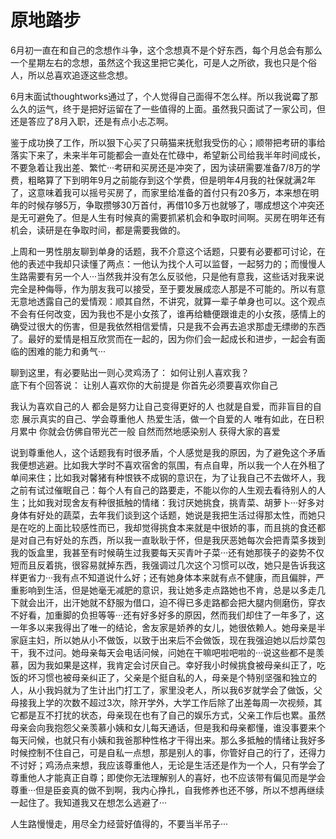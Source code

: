 # 原地踏步

6月初一直在和自己的念想作斗争，这个念想真不是个好东西，每个月总会有那么一个星期左右的念想，虽然这个我这里把它美化，可是人之所欲，我也只是个俗人，所以总喜欢追逐这些念想。

6月末面试thoughtworks通过了，个人觉得自己面得不怎么样。所以我说霉了那么久的运气，终于是把好运留在了一些值得的上面。虽然我只面试了一家公司，但还是答应了8月入职，还是有点小忐忑啊。

鉴于成功换了工作，所以狠下心买了只萌猫来抚慰我受伤的心；顺带把考研的事给落实下来了，未来半年可能都会一直处在忙碌中，希望新公司给我半年时间成长，不要急着让我出差、繁忙···考研和买房还是冲突了，因为读研需要准备7/8万的学费，粗略算了下到明年9月之前能存到这个学费，但是明年4月我的社保就满2年了，这意味着我可以摇号买房了，而家里给准备的首付只有20多万，本来想在明年的时候存够5万，争取攒够30万首付，再借10多万也就够了，哪成想这个冲突还是无可避免了。但是人生有时候真的需要抓紧机会和争取时间啊。买房在明年还有机会，读研是在争取时间，都是需要我做的。

上周和一男性朋友聊到单身的话题，我不介意这个话题，只要有必要都可讨论，在他的表述中我却只读懂了两点：一他认为找个人可以监督，一起努力的；而慢慢人生路需要有另一个人···当然我并没有怎么反驳他，只是他有意我，这些话对我来说完全是种侮辱，作为朋友我可以接受，至于要发展成恋人那是不可能的。所以有意无意地透露自己的爱情观：顺其自然，不讲究，就算一辈子单身也可以。这个观点不会有任何改变，因为我也不是小女孩了，谁再给糖便跟谁走的小女孩，感情上的确受过很大的伤害，但是我依然相信爱情，只是我不会再去追求那虚无缥缈的东西了。最好的爱情是相互欣赏而在一起的，因为你们会一起成长和进步，一起会有面临的困难的能力和勇气···

聊到这里，有必要贴出一则心灵鸡汤了：
如何让别人喜欢我？   
底下有个回答说：
让别人喜欢你的大前提是
你首先必须要喜欢你自己

我认为喜欢自己的人
都会是努力让自己变得更好的人
也就是自爱，而非盲目的自恋
展示真实的自己、学会尊重他人
热爱生活，做一个自爱的人
唯有如此，在日积月累中
你就会仿佛自带光芒一般
自然而然地感染别人
获得大家的喜爱

说到尊重他人，这个话题我有时很矛盾，个人感觉是我的原因，为了避免这个矛盾我便想逃避。比如我大学时不喜欢宿舍的氛围，有点自卑，所以我一个人在外租了单间来住；比如我对馨猪有种恨铁不成钢的意识在，为了让我自己不去做坏人，我之前有试过催眠自己：每个人有自己的路要走，不能以你的人生观去看待别人的人生；比如我对现舍友有种很抵触的情绪：我讨厌她挑食，挑青菜、胡萝卜···好多对身体有好处的蔬菜，去年我们谈到这个话题，她说是我把生活过得那太性，而她只是在吃的上面比较感性而已，我却觉得挑食本来就是中很娇的事，而且挑的食还都是对自己有好处的东西，所以我一直耿耿于怀，但是我厌恶她每次会把青菜多拨到我的饭盒里，我甚至有时候萌生过我要每天买青叶子菜···还有她那筷子的姿势不仅短而且反着挑，很容易就掉东西，我强调过几次这个习惯可以改，她只是告诉我这样更省力···我有点不知道说什么好；还有她身体本来就有点不健康，而且偏胖，严重影响到生活，但是她毫无减肥的意识，我让她多走点路她也不肯，总是以多走几下就会出汗，出汗她就不舒服为借口，迫不得已多走路都会把大腿内侧磨伤，穿衣不好看，加重脚的负担等等···还有好多好多的原因，然而我们却住了一年多了，这一年多以来我得出了唯一的结论，舍友家是娇养的女儿，她很依赖人。她母亲是半家庭主妇，所以她从小不做饭，以致于出来后不会做饭，现在我强迫她以后炒菜包干，我不过问。她母亲每天会电话问候，问她在干嘛吧啦吧啦的···说这些都不是羡慕，因为我如果是这样，我肯定会讨厌自己。幸好我小时候挑食被母亲纠正了，吃饭的坏习惯也被母亲纠正了，父亲是个挺自私的人，母亲是个特别坚强和独立的人，从小我妈就为了生计出门打工了，家里没老人，所以我6岁就学会了做饭，父母接我上学的次数不超过3次，除开学外，大学工作后除了出差每周一次视频，其它都是互不打扰的状态，母亲现在也有了自己的娱乐方式，父亲工作后也累。虽然母亲会向我抱怨父亲羡慕小姨和女儿每天通话，但是我和母亲都懂，谁没事要来个每天问候，也就只有小姨和我爸那种性格才干得出来。那么多抵触的情绪让我好多时候控制不住自己，可是自私一点想，那是别人的事，你管好自己的行了，还得力不讨好；鸡汤点来想，我应该尊重他人，无论是生活还是作为一个人，只有学会了尊重他人才能真正自尊；即使你无法理解别人的喜好，也不应该带有偏见而是学会尊重···但是臣妾真的做不到啊，我内心挣扎，自我修养也还不够，所以不想再继续一起住了。我知道我又在想怎么逃避了···

人生路慢慢走，用尽全力经营好值得的，不要当半吊子···
